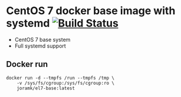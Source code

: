 # CentOS 7 docker base image with systemd [![Build Status](https://travis-ci.org/joramk/el7-base.svg?branch=master)](https://travis-ci.org/joramk/el7-base)
- CentOS 7 base system
- Full systemd support

## Docker run
~~~
docker run -d --tmpfs /run --tmpfs /tmp \
    -v /sys/fs/cgroup:/sys/fs/cgroup:ro \
    joramk/el7-base:latest
~~~

